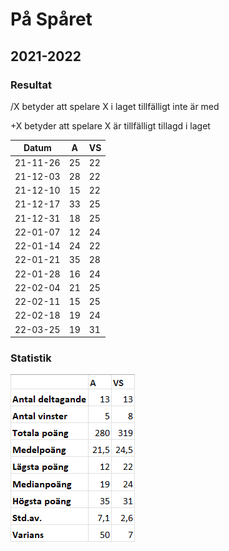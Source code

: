 # På Spåret

## 2021-2022

### Resultat

/X betyder att spelare X i laget tillfälligt inte är med

+X betyder att spelare X är tillfälligt tillagd i laget

Datum    |A |VS|
---------|--|--|
21-11-26 |25|22|
21-12-03 |28|22|
21-12-10 |15|22|
21-12-17 |33|25|
21-12-31 |18|25|
22-01-07 |12|24|
22-01-14 |24|22|
22-01-21 |35|28|
22-01-28 |16|24|
22-02-04 |21|25|
22-02-11 |15|25|
22-02-18 |19|24|
22-03-25 |19|31|

### Statistik

![Stats 21-22](stats.png)
